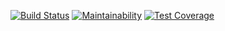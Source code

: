 [![Build Status](https://travis-ci.org/Amyst25/Setup.svg?branch=master)](https://travis-ci.org/Amyst25/Setup)
[![Maintainability](https://api.codeclimate.com/v1/badges/a470183a1d52290747b6/maintainability)](https://codeclimate.com/github/Amyst25/Setup/maintainability)
[![Test Coverage](https://api.codeclimate.com/v1/badges/a470183a1d52290747b6/test_coverage)](https://codeclimate.com/github/Amyst25/Setup/test_coverage)